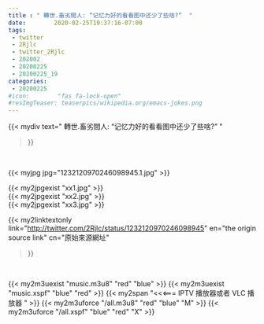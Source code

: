 ```yaml
---
title : " 轉世.畜劣間人: “记忆力好的看看图中还少了些啥?”  "
date:        2020-02-25T19:37:16-07:00
tags:
 - twitter
 - 2Rjlc
 - twitter_2Rjlc
 - 202002
 - 20200225
 - 20200225_19
categories:
 - 20200225
#icon:        "fas fa-lock-open"
#resImgTeaser: teaserpics/wikipedia.org/emacs-jokes.png
---
```


{{< mydiv text=" 轉世.畜劣間人: “记忆力好的看看图中还少了些啥?”  "
>}}
<br>


 {{< myjpg jpg="1232120970246098945.1.jpg" >}}<br> 

{{< my2jpgexist "xx1.jpg" >}}<br>
{{< my2jpgexist "xx2.jpg" >}}<br>
{{< my2jpgexist "xx3.jpg" >}}<br>


{{< my2linktextonly link="http://twitter.com/2Rjlc/status/1232120970246098945"
en="the origin source link" cn="原始來源網址"
>}}


<br>

{{< my2m3uexist "music.m3u8" "red"  "blue" >}} {{< my2m3uexist "music.xspf" "blue" "red"  >}} {{< my2span "<<<=== IPTV 播放器或者 VLC 播放器 " >}} {{< my2m3uforce "/all.m3u8" "red"  "blue" "M" >}} {{< my2m3uforce "/all.xspf" "blue" "red"  "X" >}} 
